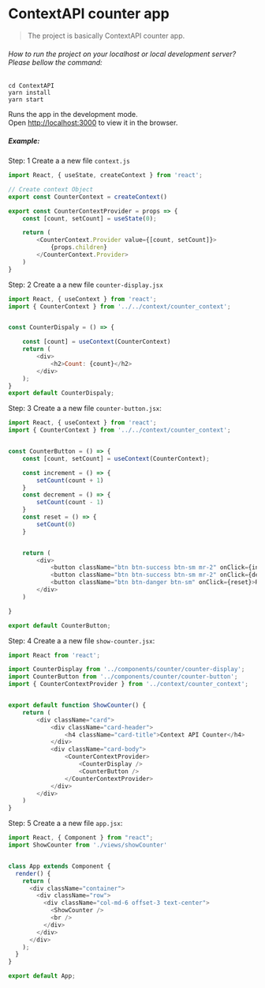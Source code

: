 # ContextAPI counter app

> The project is basically ContextAPI counter app.

###### How to run the project on your localhost or local development server? Please bellow the command:

```
cd ContextAPI
yarn install
yarn start
```

Runs the app in the development mode.\
Open [http://localhost:3000](http://localhost:3000) to view it in the browser.

##### Example:
Step: 1 Create a a new file `context.js`
```javascript
import React, { useState, createContext } from 'react';

// Create context Object
export const CounterContext = createContext()

export const CounterContextProvider = props => {
    const [count, setCount] = useState(0);

    return (
        <CounterContext.Provider value={[count, setCount]}>
            {props.children}
        </CounterContext.Provider>
    )
}
```

Step: 2 Create a a new file `counter-display.jsx`
```javascript
import React, { useContext } from 'react';
import { CounterContext } from '../../context/counter_context';


const CounterDispaly = () => {

    const [count] = useContext(CounterContext)
    return (
        <div>
            <h2>Count: {count}</h2>
        </div>
    );
}
export default CounterDispaly;
```

Step: 3 Create a a new file `counter-button.jsx`:
```javascript
import React, { useContext } from 'react';
import { CounterContext } from '../../context/counter_context';


const CounterButton = () => {
    const [count, setCount] = useContext(CounterContext);

    const increment = () => {
        setCount(count + 1)
    }
    const decrement = () => {
        setCount(count - 1)
    }
    const reset = () => {
        setCount(0)
    }


    return (
        <div>
            <button className="btn btn-success btn-sm mr-2" onClick={increment}>Increment</button>
            <button className="btn btn-success btn-sm mr-2" onClick={decrement}>Decrement</button>
            <button className="btn btn-danger btn-sm" onClick={reset}>Reset</button>
        </div>
    )

}

export default CounterButton;
```

Step: 4 Create a a new file `show-counter.jsx`:
```javascript
import React from 'react';

import CounterDisplay from '../components/counter/counter-display';
import CounterButton from '../components/counter/counter-button';
import { CounterContextProvider } from '../context/counter_context';


export default function ShowCounter() {
    return (
        <div className="card">
            <div className="card-header">
                <h4 className="card-title">Context API Counter</h4>
            </div>
            <div className="card-body">
                <CounterContextProvider>
                    <CounterDisplay />
                    <CounterButton />
                </CounterContextProvider>
            </div>
        </div>
    )
}
```
Step: 5 Create a a new file `app.jsx`:
```javascript
import React, { Component } from "react";
import ShowCounter from './views/showCounter'


class App extends Component {
  render() {
    return (
      <div className="container">
        <div className="row">
          <div className="col-md-6 offset-3 text-center">
            <ShowCounter />
            <br />
          </div>
        </div>
      </div>
    );
  }
}

export default App;
```
